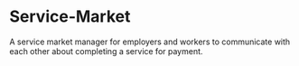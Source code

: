 # Service-Market
A service market manager for employers and workers to communicate with each other about completing a service for payment. 
